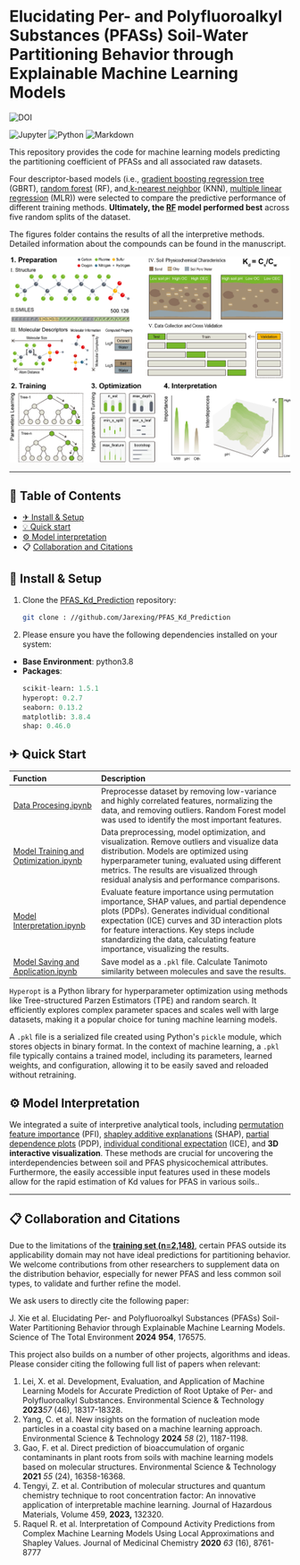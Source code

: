 # **Elucidating Per- and Polyfluoroalkyl Substances (PFASs) Soil-Water Partitioning Behavior through Explainable Machine  Learning Models**

<img src="https://img.shields.io/badge/DOI-10.1016/j.scitotenv.2024.176575-blue" alt="DOI" title="https://doi.org/10.1016/j.scitotenv.2024.176575">

<p align="left">
<img src="https://img.shields.io/badge/Jupyter-F37626.svg?style&logo=Jupyter&logoColor=white" alt="Jupyter" />
<img src="https://img.shields.io/badge/Python-3776AB.svg?style&logo=Python&logoColor=white" alt="Python" />
<img src="https://img.shields.io/badge/Markdown-000000.svg?style&logo=Markdown&logoColor=white" alt="Markdown" />
</p>

This repository provides the code for machine learning models predicting the partitioning coefficient of PFASs and all associated raw datasets.

Four descriptor-based models  (i.e., [gradient boosting regression tree](https://scikit-learn.org/stable/modules/generated/sklearn.ensemble.GradientBoostingRegressor.html) (GBRT), [random forest](https://scikit-learn.org/stable/modules/generated/sklearn.ensemble.RandomForestRegressor.html) (RF), and[ k-nearest neighbor](https://scikit-learn.org/stable/modules/generated/sklearn.neighbors.KNeighborsRegressor.html) (KNN), [multiple linear regression](https://scikit-learn.org/stable/modules/generated/sklearn.linear_model.LinearRegression.html) (MLR)) were selected to compare the predictive performance of different training methods. **Ultimately, the [RF]() model performed best** across five random splits of the dataset.

The figures folder contains the results of all the interpretive methods. Detailed information about the compounds can be found in the manuscript.

![1726402966550](image/README/1726402966550.png)

---

## 🌟 Table of Contents

- [✈ Install &amp; Setup]()
- [💡 Quick start]()
- [⚙️ Model interpretation]()
- 📋 [Collaboration and Citations]()

## 🔧 Install & Setup

1. Clone the [PFAS_Kd_Prediction](https://github.com/Jarexing/PFAS_Kd_Prediction) repository:

   ```sh
   git clone : //github.com/Jarexing/PFAS_Kd_Prediction
   ```
2. Please ensure you have the following dependencies installed on your system:

- **Base Environment**: python3.8
- **Packages**:
  ```py
  scikit-learn: 1.5.1
  hyperopt: 0.2.7
  seaborn: 0.13.2
  matplotlib: 3.8.4
  shap: 0.46.0
  ```

## ✈ Quick Start

| Function                                                                                                                             | Description                                                                                                                                                                                                                                                                                                                  |
| :----------------------------------------------------------------------------------------------------------------------------------- | :--------------------------------------------------------------------------------------------------------------------------------------------------------------------------------------------------------------------------------------------------------------------------------------------------------------------------- |
| [Data Procesing.ipynb](https://github.com/WestonSu/Antimicrobials/blob/main/1_GAT/code/Antibacterials.ipynb)                            | Preprocesse dataset by removing low-variance and highly correlated features, normalizing the data, and removing outliers. Random Forest model was used to identify the most important features.                                                                                                                              |
| [Model Training and Optimization.ipynb](https://github.com/WestonSu/Antimicrobials/blob/main/1_GAT/code/AttentiveFP/AttentiveLayers.py) | Data preprocessing, model optimization, and visualization. Remove outliers and visualize data distribution. Models are optimized using hyperparameter tuning, evaluated using different metrics. The results are visualized through residual analysis and performance comparisons.                                           |
| [Model Interpretation.ipynb](https://github.com/WestonSu/Antimicrobials/blob/main/1_GAT/code/AttentiveFP/AttentiveLayers.py)            | Evaluate feature importance using permutation importance, SHAP values, and partial dependence plots (PDPs). Generates individual conditional expectation (ICE) curves and 3D interaction plots for feature interactions. Key steps include standardizing the data, calculating feature importance, visualizing the results. |
| [Model Saving and Application.ipynb](https://github.com/WestonSu/Antimicrobials/blob/main/1_GAT/code/AttentiveFP/AttentiveLayers.py)    | Save model as a `.pkl` file. Calculate Tanimoto similarity between molecules and save the results.                                                                                                                                                                                                                         |

`Hyperopt` is a Python library for hyperparameter optimization using methods like Tree-structured Parzen Estimators (TPE) and random search. It efficiently explores complex parameter spaces and scales well with large datasets, making it a popular choice for tuning machine learning models.

A `.pkl` file is a serialized file created using Python's `pickle` module, which stores objects in binary format. In the context of machine learning, a `.pkl` file typically contains a trained model, including its parameters, learned weights, and configuration, allowing it to be easily saved and reloaded without retraining.

## ⚙️ Model Interpretation

We integrated a suite of interpretive analytical tools, including [permutation feature importance](https://scikit-learn.org/stable/modules/permutation_importance.html) (PFI), [shapley additive explanations](https://github.com/shap/shap) (SHAP), [partial dependence plots](https://scikit-learn.org/stable/modules/partial_dependence.html) (PDP), [individual conditional expectation](https://scikit-learn.org/stable/modules/partial_dependence.html) (ICE), and **3D interactive visualization**. These methods are crucial for uncovering the interdependencies between soil and PFAS physicochemical attributes. Furthermore, the easily accessible input features used in these models allow for the rapid estimation of Kd values for PFAS in various soils..

---

## 📋 Collaboration and Citations

Due to the limitations of the [**training set (n=2,148)**](), certain PFAS outside its applicability domain may not have ideal predictions for partitioning behavior. We welcome contributions from other researchers to supplement data on the distribution behavior, especially for newer PFAS and less common soil types, to validate and further refine the model.

We ask users to directly cite the following paper:

J. Xie et al. Elucidating Per- and Polyfluoroalkyl Substances (PFASs) Soil-Water Partitioning Behavior through Explainable Machine Learning Models. Science of The Total Environment **2024** **954**, 176575.

This project also builds on a number of other projects, algorithms and ideas. Please consider citing the following full list of papers when relevant:

1. Lei, X. et al. Development, Evaluation, and Application of Machine Learning Models for Accurate Prediction of Root Uptake of Per- and Polyfluoroalkyl Substances. Environmental Science & Technology **2023***57* (46), 18317-18328.
2. Yang, C. et al. New insights on the formation of nucleation mode particles in a coastal city based on a machine learning approach. Environmental Science & Technology **2024** *58* (2), 1187-1198.
3. Gao, F. et al. Direct prediction of bioaccumulation of organic contaminants in plant roots from soils with machine learning models based on molecular structures. Environmental Science & Technology **2021** *55* (24), 16358-16368.
4. Tengyi, Z. et al. Contribution of molecular structures and quantum chemistry technique to root concentration factor: An innovative application of interpretable machine learning. Journal of Hazardous Materials, Volume 459, **2023,** 132320.
5. Raquel R. et al. Interpretation of Compound Activity Predictions from Complex Machine Learning Models Using Local Approximations and Shapley Values. Journal of Medicinal Chemistry **2020** *63* (16), 8761-8777
